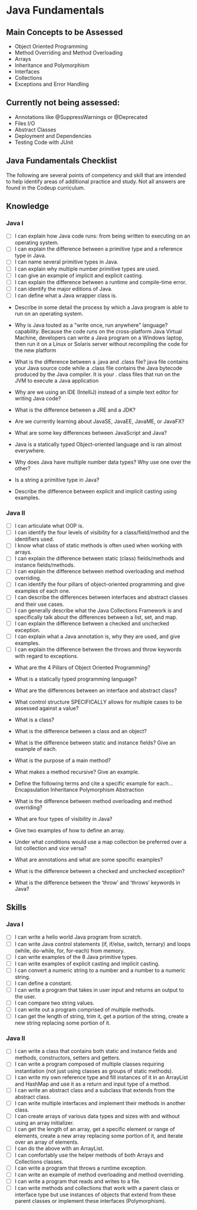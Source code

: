 # Java Fundamentals

## Main Concepts to be Assessed 

- Object Oriented Programming
- Method Overriding and Method Overloading
- Arrays
- Inheritance and Polymorphism
- Interfaces
- Collections
- Exceptions and Error Handling

## Currently not being assessed:
- Annotations like @SuppressWarnings or @Deprecated
- Files I/O
- Abstract Classes
- Deployment and Dependencies
- Testing Code with JUnit

## Java Fundamentals Checklist
The following are several points of competency and skill that are intended to help identify areas of additional practice and study. Not all answers are found in the Codeup curriculum.
## Knowledge
### Java I
- [ ] I can explain how Java code runs: from being written to executing on an operating system.
- [ ] I can explain the difference between a primitive type and a reference type in Java.
- [ ] I can name several primitive types in Java.
- [ ] I can explain why multiple number primitive types are used.
- [ ] I can give an example of implicit and explicit casting.
- [ ] I can explain the difference between a runtime and compile-time error.
- [ ] I can identify the major editions of Java.
- [ ] I can define what a Java wrapper class is.
- Describe in some detail the process by which a Java program is able to run on an operating system.
- Why is Java touted as a "write once, run anywhere" language?
 capability. Because the code runs on the cross-platform Java Virtual Machine, developers can write a Java program on a Windows laptop, 
 then run it on a Linux or Solaris server without recompiling the code for the new platform

- What is the difference between a .java and .class file? java file contains your Java source code while a .class file contains the 
 Java bytecode produced by the Java compiler. It is your . class files that run on the JVM to execute a Java application

- Why are we using an IDE (IntelliJ) instead of a simple text editor for writing Java code?

- What is the difference between a JRE and a JDK?

- Are we currently learning about JavaSE, JavaEE, JavaME, or JavaFX?

- What are some key differences between JavaScript and Java?

- Java is a statically typed Object-oriented language and is ran almost everywhere.

- Why does Java have multiple number data types? Why use one over the other?

- Is a string a primitive type in Java?

- Describe the difference between explicit and implicit casting using examples.

### Java II
- [ ] I can articulate what OOP is.
- [ ] I can identify the four levels of visibility for a class/field/method and the identifiers used.
- [ ] I know what class of static methods is often used when working with arrays.
- [ ] I can explain the difference between static (class) fields/methods and instance fields/methods.
- [ ] I can explain the difference between method overloading and method overriding.
- [ ] I can identify the four pillars of object-oriented programming and give examples of each one.
- [ ] I can describe the differences between interfaces and abstract classes and their use cases.
- [ ] I can generally describe what the Java Collections Framework is and specifically talk about the differences between a list, set, and map.
- [ ] I can explain the difference between a checked and unchecked exception.
- [ ] I can explain what a Java annotation is, why they are used, and give examples.
- [ ] I can explain the difference between the throws and throw keywords with regard to exceptions.
- What are the 4 Pillars of Object Oriented Programming?
  
- What is a statically typed programming language?
  
- What are the differences between an interface and abstract class?
  
- What control structure SPECIFICALLY allows for multiple cases to be assessed against a value?
  
- What is a class?
  
- What is the difference between a class and an object?
  
- What is the difference between static and instance fields? Give an example of each.
  
- What is the purpose of a main method?
  
- What makes a method recursive? Give an example.
  
- Define the following terms and cite a specific example for each…
    Encapsulation
    Inheritance
    Polymorphism
    Abstraction
  
- What is the difference between method overloading and method overriding?
  
- What are four types of visibility in Java?
  
- Give two examples of how to define an array.
- Under what conditions would use a map collection be preferred over a list collection and vice versa?
  
- What are annotations and what are some specific examples?
  
- What is the difference between a checked and unchecked exception?
  
- What is the difference between the ‘throw’ and ‘throws’ keywords in Java?



## Skills
### Java I
- [ ] I can write a hello world Java program from scratch.
- [ ] I can write Java control statements (if, if/else, switch, ternary) and loops (while, do-while, for, for-each) from memory.
- [ ] I can write examples of the 8 Java primitive types.
- [ ] I can write examples of explicit casting and implicit casting.
- [ ] I can convert a numeric string to a number and a number to a numeric string.
- [ ] I can define a constant.
- [ ] I can write a program that takes in user input and returns an output to the user.
- [ ] I can compare two string values.
- [ ] I can write out a program comprised of multiple methods.
- [ ] I can get the length of string, trim it, get a portion of the string, create a new string replacing some portion of it.
### Java II
- [ ] I can write a class that contains both static and instance fields and methods, constructors, setters and getters.
- [ ] I can write a program composed of multiple classes requiring instantiation (not just using classes as groups of static methods).
- [ ] I can write my own reference type and fill instances of it in an ArrayList and HashMap and use it as a return and input type of a method.
- [ ] I can write an abstract class and a subclass that extends from the abstract class.
- [ ] I can write multiple interfaces and implement their methods in another class.
- [ ] I can create arrays of various data types and sizes with and without using an array initializer.
- [ ] I can get the length of an array, get a specific element or range of elements, create a new array replacing some portion of it, and iterate over an array of elements.
- [ ] I can do the above with an ArrayList.
- [ ] I can comfortably use the helper methods of both Arrays and Collections classes.
- [ ] I can write a program that throws a runtime exception.
- [ ] I can write an example of method overloading and method overriding.
- [ ] I can write a program that reads and writes to a file.
- [ ] I can write methods and collections that work with a parent class or interface type but use instances of objects that extend from these parent classes or implement these interfaces (Polymorphism).